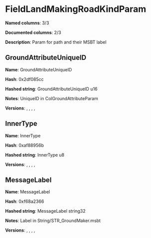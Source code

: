 # FieldLandMakingRoadKindParam
**Named columns**: 3/3

**Documented columns**: 2/3

**Description**: Param for path and their MSBT label
## GroundAttributeUniqueID

**Name**: GroundAttributeUniqueID

**Hash**: 0x2df085cc

**Hashed string**: GroundAttributeUniqueID u16

**Notes**: UniqueID in ColGroundAttributeParam

**Versions**: , , , , 

## InnerType

**Name**: InnerType

**Hash**: 0xaf88956b

**Hashed string**: InnerType u8

**Versions**: , , , , 

## MessageLabel

**Name**: MessageLabel

**Hash**: 0xf68a2366

**Hashed string**: MessageLabel string32

**Notes**: Label in String/STR_GroundMaker.msbt

**Versions**: , , , , 

